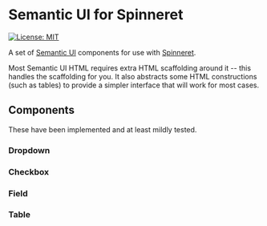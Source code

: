 # Semantic UI for Spinneret

[![License: MIT](https://img.shields.io/badge/License-MIT-yellow.svg)](https://opensource.org/licenses/MIT)

A set of [Semantic UI](https://semantic-ui.com/) components for use
with [Spinneret](https://github.com/ruricolist/spinneret).

Most Semantic UI HTML requires extra HTML scaffolding around it -- this handles
the scaffolding for you. It also abstracts some HTML constructions (such as
tables) to provide a simpler interface that will work for most cases.


## Components

These have been implemented and at least mildly tested.

### Dropdown


### Checkbox


### Field


### Table

